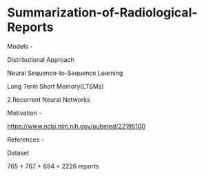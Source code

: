 # Summarization-of-Radiological-Reports

Models -

Distributional Approach

Neural Sequence-to-Sequence Learning

Long Term Short Memory(LTSMs)

2 Recurrent Neural Networks

Motivation -

https://www.ncbi.nlm.nih.gov/pubmed/22195100

References -

Dataset

765 + 767 + 694 = 2226 reports

